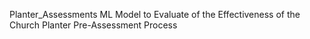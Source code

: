 Planter_Assessments
ML Model to Evaluate of the Effectiveness of the Church Planter Pre-Assessment Process
